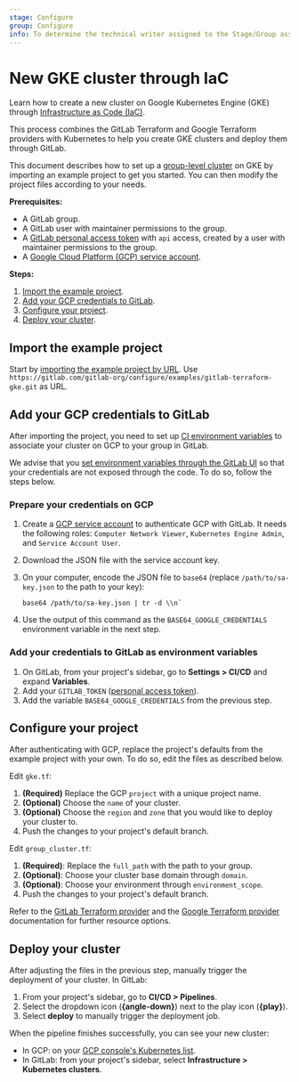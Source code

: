 ```yaml
---
stage: Configure
group: Configure
info: To determine the technical writer assigned to the Stage/Group associated with this page, see https://about.gitlab.com/handbook/engineering/ux/technical-writing/#assignments
---
```


# New GKE cluster through IaC

Learn how to create a new cluster on Google Kubernetes Engine (GKE) through
[Infrastructure as Code (IaC)](../../index.md).

This process combines the GitLab Terraform and Google Terraform providers
with Kubernetes to help you create GKE clusters and deploy them through
GitLab.

This document describes how to set up a [group-level cluster](../../../group/clusters/index.md) on GKE by importing an example project to get you started.
You can then modify the project files according to your needs.

**Prerequisites:**

- A GitLab group.
- A GitLab user with maintainer permissions to the group.
- A [GitLab personal access token](../../../profile/personal_access_tokens.md) with `api` access, created by a user with maintainer permissions to the group.
- A [Google Cloud Platform (GCP) service account](https://cloud.google.com/docs/authentication/getting-started).

**Steps:**

1. [Import the example project](#import-the-example-project).
1. [Add your GCP credentials to GitLab](#add-your-gcp-credentials-to-gitlab).
1. [Configure your project](#configure-your-project).
1. [Deploy your cluster](#deploy-your-cluster).

## Import the example project

Start by [importing the example project by URL](../../../project/import/repo_by_url.md). Use `https://gitlab.com/gitlab-org/configure/examples/gitlab-terraform-gke.git` as URL.

## Add your GCP credentials to GitLab

After importing the project, you need to set up [CI environment variables](../../../../ci/variables/index.md) to associate your cluster on GCP to your group in GitLab.

We advise that you [set environment variables through the GitLab UI](../../../../ci/variables/index.md#add-a-cicd-variable-to-a-project)
so that your credentials are not exposed through the code. To do so, follow the steps below.

### Prepare your credentials on GCP

1. Create a [GCP service account](https://cloud.google.com/docs/authentication/getting-started) to authenticate GCP with GitLab. It needs the following roles: `Computer Network Viewer`, `Kubernetes Engine Admin`, and `Service Account User`.
1. Download the JSON file with the service account key.
1. On your computer, encode the JSON file to `base64` (replace `/path/to/sa-key.json` to the path to your key):

   ```shell
   base64 /path/to/sa-key.json | tr -d \\n`
   ```

1. Use the output of this command as the `BASE64_GOOGLE_CREDENTIALS` environment variable in the next step.

### Add your credentials to GitLab as environment variables

1. On GitLab, from your project's sidebar, go to **Settings > CI/CD** and expand **Variables**.
1. Add your `GITLAB_TOKEN` ([personal access token](../../../profile/personal_access_tokens.md)).
1. Add the variable `BASE64_GOOGLE_CREDENTIALS` from the previous step.

## Configure your project

After authenticating with GCP, replace the project's defaults from the example
project with your own. To do so, edit the files as described below.

Edit `gke.tf`:

1. **(Required)** Replace the GCP `project` with a unique project name.
1. **(Optional)** Choose the `name` of your cluster.
1. **(Optional)** Choose the `region` and `zone` that you would like to deploy your cluster to.
1. Push the changes to your project's default branch.

Edit `group_cluster.tf`:

1. **(Required)**: Replace the `full_path` with the path to your group.
1. **(Optional)**: Choose your cluster base domain through `domain`.
1. **(Optional)**: Choose your environment through `environment_scope`.
1. Push the changes to your project's default branch.

Refer to the [GitLab Terraform provider](https://registry.terraform.io/providers/gitlabhq/gitlab/latest/docs) and the [Google Terraform provider](https://registry.terraform.io/providers/hashicorp/google/latest/docs/guides/provider_reference) documentation for further resource options.

## Deploy your cluster

After adjusting the files in the previous step, manually trigger the deployment of your cluster. In GitLab:

1. From your project's sidebar, go to **CI/CD > Pipelines**.
1. Select the dropdown icon (**{angle-down}**) next to the play icon (**{play}**).
1. Select **deploy** to manually trigger the deployment job.

When the pipeline finishes successfully, you can see your new cluster:

- In GCP: on your [GCP console's Kubernetes list](https://console.cloud.google.com/kubernetes/list).
- In GitLab: from your project's sidebar, select **Infrastructure > Kubernetes clusters**.
